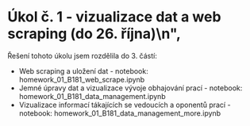 # Úkol č. 1 - vizualizace dat a web scraping (do 26. října)\n",
Řešení tohoto úkolu jsem rozdělila do 3. částí:

* Web scraping a uložení dat - notebook: homework_01_B181_web_scrape.ipynb
* Jemné úpravy dat a vizualizace vývoje obhajování prací - notebook: homework_01_B181_data_management.ipynb
* Vizualizace informací tákajících se vedoucích a oponentů prací - notebook: homework_01_B181_data_management_more.ipynb
